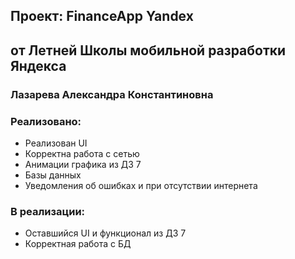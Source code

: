 ## Проект: FinanceApp Yandex

## от Летней Школы мобильной разработки Яндекса 

### Лазарева Александра Константиновна

### Реализовано:
- Реализован UI
- Корректна работа с сетью
- Анимации графика из ДЗ 7
- Базы данных
- Уведомления об ошибках и при отсутствии интернета

### В реализации:
- Оставшийся UI и функционал из ДЗ 7
- Корректная работа с БД

